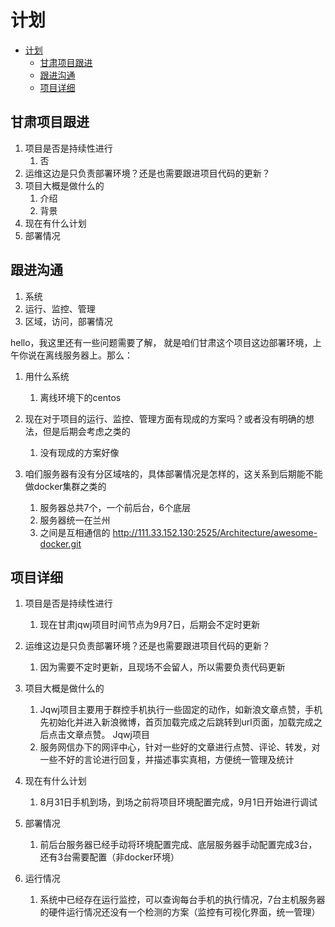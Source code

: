 # 计划

- [计划](#计划)
  - [甘肃项目跟进](#甘肃项目跟进)
  - [跟进沟通](#跟进沟通)
  - [项目详细](#项目详细)

## 甘肃项目跟进

1. 项目是否是持续性进行
   1. 否
2. 运维这边是只负责部署环境？还是也需要跟进项目代码的更新？
3. 项目大概是做什么的
   1. 介绍
   2. 背景
4. 现在有什么计划
5. 部署情况

## 跟进沟通

1. 系统
2. 运行、监控、管理
3. 区域，访问，部署情况

hello，我这里还有一些问题需要了解，
就是咱们甘肃这个项目这边部署环境，上午你说在离线服务器上。那么：

1. 用什么系统
   1. 离线环境下的centos

2. 现在对于项目的运行、监控、管理方面有现成的方案吗？或者没有明确的想法，但是后期会考虑之类的
   1. 没有现成的方案好像

3. 咱们服务器有没有分区域啥的，具体部署情况是怎样的，这关系到后期能不能做docker集群之类的
   1. 服务器总共7个，一个前后台，6个底层
   2. 服务器统一在兰州
   3. 之间是互相通信的
http://111.33.152.130:2525/Architecture/awesome-docker.git

## 项目详细

1. 项目是否是持续性进行
   1. 现在甘肃jqwj项目时间节点为9月7日，后期会不定时更新

2. 运维这边是只负责部署环境？还是也需要跟进项目代码的更新？
   1. 因为需要不定时更新，且现场不会留人，所以需要负责代码更新

3. 项目大概是做什么的
   1. Jqwj项目主要用于群控手机执行一些固定的动作，如新浪文章点赞，手机先初始化并进入新浪微博，首页加载完成之后跳转到url页面，加载完成之后点击文章点赞。
Jqwj项目
   2. 服务网信办下的网评中心，针对一些好的文章进行点赞、评论、转发，对一些不好的言论进行回复，并描述事实真相，方便统一管理及统计

4. 现在有什么计划
   1. 8月31日手机到场，到场之前将项目环境配置完成，9月1日开始进行调试

5. 部署情况
   1. 前后台服务器已经手动将环境配置完成、底层服务器手动配置完成3台，还有3台需要配置（非docker环境）

6. 运行情况
   1. 系统中已经存在运行监控，可以查询每台手机的执行情况，7台主机服务器的硬件运行情况还没有一个检测的方案（监控有可视化界面，统一管理）

